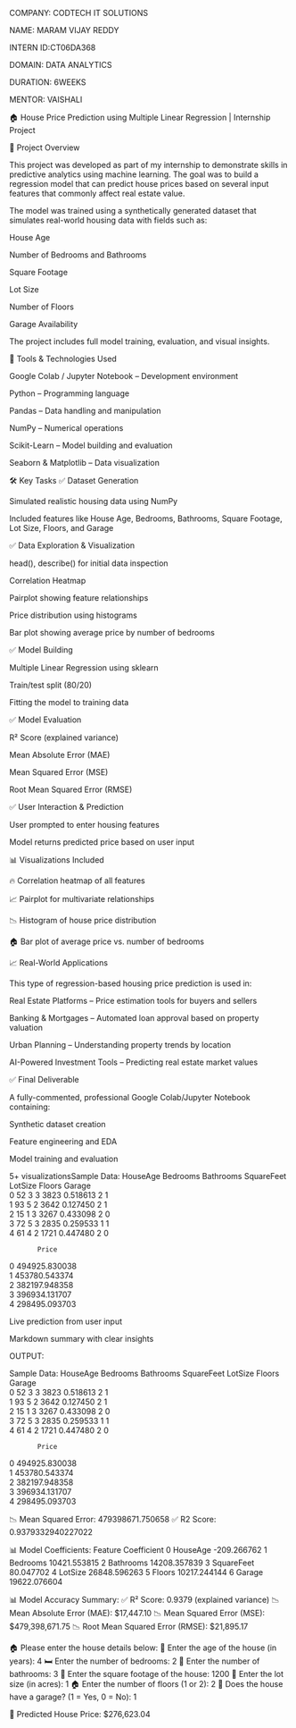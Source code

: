 COMPANY: CODTECH IT SOLUTIONS

NAME:   MARAM VIJAY REDDY

INTERN ID:CT06DA368

DOMAIN: DATA ANALYTICS

DURATION: 6WEEKS

MENTOR: VAISHALI


🏠 House Price Prediction using Multiple Linear Regression | Internship Project


📌 Project Overview

This project was developed as part of my internship to demonstrate skills in predictive analytics using machine learning. The goal was to build a regression model that can predict house prices based on several input features that commonly affect real estate value.

The model was trained using a synthetically generated dataset that simulates real-world housing data with fields such as:

   House Age

  Number of Bedrooms and Bathrooms

  Square Footage

  Lot Size

  Number of Floors

  Garage Availability

The project includes full model training, evaluation, and visual insights.


🧰 Tools & Technologies Used



  Google Colab / Jupyter Notebook – Development environment

  Python – Programming language

  Pandas – Data handling and manipulation

  NumPy – Numerical operations

  Scikit-Learn – Model building and evaluation

  Seaborn & Matplotlib – Data visualization


🛠️ Key Tasks
✅ Dataset Generation


  Simulated realistic housing data using NumPy

  Included features like House Age, Bedrooms, Bathrooms, Square Footage, Lot Size, Floors, and Garage

  

✅ Data Exploration & Visualization



  head(), describe() for initial data inspection

  Correlation Heatmap

  Pairplot showing feature relationships

  Price distribution using histograms

   Bar plot showing average price by number of bedrooms

   

✅ Model Building


  Multiple Linear Regression using sklearn

  Train/test split (80/20)

   Fitting the model to training data


✅ Model Evaluation




  R² Score (explained variance)

  Mean Absolute Error (MAE)

  Mean Squared Error (MSE)

  Root Mean Squared Error (RMSE)


  

✅ User Interaction & Prediction




  User prompted to enter housing features

  Model returns predicted price based on user input


  

📊 Visualizations Included



    
   🔥 Correlation heatmap of all features

   📈 Pairplot for multivariate relationships

   📉 Histogram of house price distribution

   🏠 Bar plot of average price vs. number of bedrooms


   

📈 Real-World Applications



This type of regression-based housing price prediction is used in:

  Real Estate Platforms – Price estimation tools for buyers and sellers

  Banking & Mortgages – Automated loan approval based on property valuation

  Urban Planning – Understanding property trends by location

  AI-Powered Investment Tools – Predicting real estate market values



✅ Final Deliverable


A fully-commented, professional Google Colab/Jupyter Notebook containing:

  Synthetic dataset creation

  Feature engineering and EDA

  Model training and evaluation

  5+ visualizationsSample Data:
   HouseAge  Bedrooms  Bathrooms  SquareFeet   LotSize  Floors  Garage  \
0        52         3          3        3823  0.518613       2       1   
1        93         5          2        3642  0.127450       2       1   
2        15         1          3        3267  0.433098       2       0   
3        72         5          3        2835  0.259533       1       1   
4        61         4          2        1721  0.447480       2       0   

           Price  
0  494925.830038  
1  453780.543374  
2  382197.948358  
3  396934.131707  
4  298495.093703

  Live prediction from user input

  Markdown summary with clear insights

  OUTPUT:

  
Sample Data:
   HouseAge  Bedrooms  Bathrooms  SquareFeet   LotSize  Floors  Garage  \
0        52         3          3        3823  0.518613       2       1   
1        93         5          2        3642  0.127450       2       1   
2        15         1          3        3267  0.433098       2       0   
3        72         5          3        2835  0.259533       1       1   
4        61         4          2        1721  0.447480       2       0   

           Price  
0  494925.830038  
1  453780.543374  
2  382197.948358  
3  396934.131707  
4  298495.093703


  
📉 Mean Squared Error: 479398671.750658
✅ R2 Score: 0.9379332940227022

📊 Model Coefficients:
      Feature   Coefficient
0    HouseAge   -209.266762
1    Bedrooms  10421.553815
2   Bathrooms  14208.357839
3  SquareFeet     80.047702
4     LotSize  26848.596263
5      Floors  10217.244144
6      Garage  19622.076604

📊 Model Accuracy Summary:
✅ R² Score: 0.9379 (explained variance)
📉 Mean Absolute Error (MAE): $17,447.10
📉 Mean Squared Error (MSE): $479,398,671.75
📉 Root Mean Squared Error (RMSE): $21,895.17

🏠 Please enter the house details below:
🏡 Enter the age of the house (in years): 4
🛏️ Enter the number of bedrooms: 2
🛁 Enter the number of bathrooms: 3
📐 Enter the square footage of the house: 1200
🌳 Enter the lot size (in acres): 1
🏠 Enter the number of floors (1 or 2): 2
🚗 Does the house have a garage? (1 = Yes, 0 = No): 1

🔮 Predicted House Price: $276,623.04


